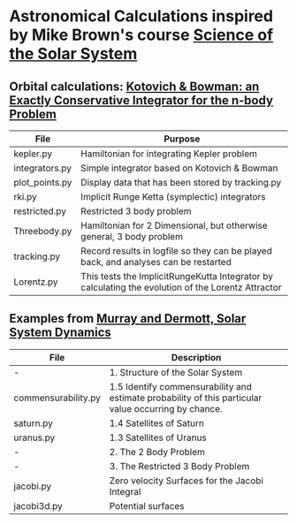 # Astronomical Calculations inspired by Mike Brown's course [Science of the Solar System](https://www.coursera.org/learn/solar-system/home/info)

## Orbital calculations: [Kotovich & Bowman: an Exactly Conservative Integrator for the n-body Problem](http://arxiv.org/pdf/physics/0112084)

| File | Purpose |
|--------------------------|---------------------------------------------------------------------|
| kepler.py |  Hamiltonian for integrating Kepler problem |
| integrators.py |  Simple integrator based on Kotovich & Bowman |
| plot_points.py | Display data that has been stored by tracking.py |
| rki.py | Implicit Runge Ketta (symplectic) integrators |
| restricted.py| Restricted 3 body problem |
| Threebody.py | Hamiltonian for 2 Dimensional, but otherwise general,  3 body problem |
| tracking.py | Record results in logfile so they can be played back, and analyses can be restarted |
| Lorentz.py | This tests the ImplicitRungeKutta Integrator by calculating the evolution of the Lorentz Attractor |

## Examples from [Murray and Dermott, Solar System Dynamics](https://www.cambridge.org/core/books/solar-system-dynamics/108745217E4A18190CBA340ED5E477A2)

|File| Description |
|--------------------|------------------------------------------------------------|
|-|1. Structure of the Solar System|
|commensurability.py|1.5 Identify commensurability and estimate probability of this particular value occurring by chance.|
|saturn.py|1.4 Satellites of Saturn|
|uranus.py|1.3 Satellites of Uranus|
|-|2. The 2 Body Problem|
|-|3. The Restricted 3 Body Problem|
|jacobi.py|Zero velocity Surfaces for the Jacobi Integral|
|jacobi3d.py|Potential surfaces|
